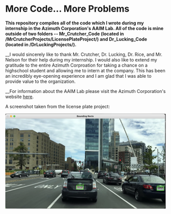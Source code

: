 # More Code... More Problems

__This repository compiles all of the code which I wrote during my internship in the Azimuth Corporation's AAIM Lab. All of the code is mine outside of two folders --
Mr_Crutcher_Code (located in /MrCrutcherProjects/LicensePlateProject/) and Dr_Lucking_Code (located in /DrLuckingProjects/).__

__I would sincerely like to thank Mr. Crutcher, Dr. Lucking, Dr. Rice, and Mr. Nelson for their help during my internship. I would also like to extend my gratitude to the entire Azimuth Corproation for taking a chance on a highschool student and allowing me to intern at the company. This has been an incredibly eye-opening
experience and I am glad that I was able to provide value to the organization.

__For information about the AAIM Lab please visit the Azimuth Corporation's website [here](https://www.azimuth-corp.com/). 

A screenshot taken from the license plate project:

![plates](/_images/licensePlates.png)
